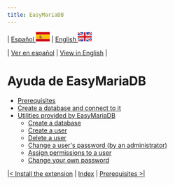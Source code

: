 ```yaml
---
title: EasyMariaDB
---
```


| [ Español ](index.md) ![Jekyll](/img/spain.png) | [ English ](EN_index.md) ![Jekyll](/img/england.png)


| [Ver en español](index.md) | [View in English](EN_index.md) |

# Ayuda de EasyMariaDB

- [Prerequisites](EN_requisitos.md)
- [Create a database and connect to it](EN_crearbd.md)
- [Utilities provided by EasyMariaDB](EN_utilidades.md)
  - [Create a database](EN_utilidades.md#nueva-base-de-datos)
  - [Create a user](EN_utilidades.md#nuevo-usuario)
  - [Delete a user](EN_utilidades.md#eliminar-usuario)
  - [Change a user's password (by an administrator)](EN_utilidades.md#cambiar-la-contrase%C3%B1a-de-un-usuario-por-un-administrador)
  - [Assign permissions to a user](EN_utilidades.md#asignar-permisos-a-un-usuario)
  - [Change your own password](EN_utilidades.md#cambiar-la-contrase%C3%B1a-propia)

|[< Install the extension](EN_instalarextension.md) | [Index](EN_index.md) | [Prerequisites >](EN_requisitos.md)|


